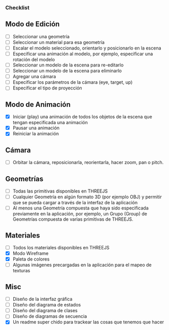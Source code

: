 ### Checklist
## Modo de Edición
- [ ] Seleccionar una geometría
- [ ] Seleccionar un material para esa geometría
- [ ] Escalar el modelo seleccionado, orientarlo y posicionarlo en la escena
- [ ] Especificar una animación al modelo, por ejemplo, especificar una rotación del
modelo
- [ ] Seleccionar un modelo de la escena para re-editarlo
- [ ] Seleccionar un modelo de la escena para eliminarlo
 - [ ] Agregar una cámara
 - [ ] Especificar los parámetros de la cámara (eye, target, up)
 - [ ] Especificar el tipo de proyección
 ## Modo de Animación
 - [x] Iniciar (play) una animación de todos los objetos de la escena que tengan especificada una
animación
- [x] Pausar una animación
- [x] Reiniciar la animación
## Cámara
- [ ] Orbitar la cámara, reposicionarla, reorientarla, hacer zoom, pan o pitch.
## Geometrías
- [ ] Todas las primitivas disponibles en THREEJS
- [ ] Cualquier Geometría en algún formato 3D (por ejemplo OBJ) y permitir que se pueda
cargar a través de la interfaz de la aplicación
- [ ] Al menos una Geometría compuesta que haya sido especificada previamente en la
aplicación, por ejemplo, un Grupo (Group) de Geometrías compuesta de varias primitivas
de THREEJS.
## Materiales
- [ ] Todos los materiales disponibles en THREEJS
- [x] Modo Wireframe
- [x] Paleta de colores 
- [ ] Algunas imágenes precargadas en la aplicación para el mapeo de texturas
## Misc
- [ ] Diseño de la interfaz gráfica
- [ ] Diseño del diagrama de estados
- [ ] Diseño del diagrama de clases
- [ ] Diseño de diagramas de secuencia
- [x] Un readme super chido para trackear las cosas que tenemos que hacer